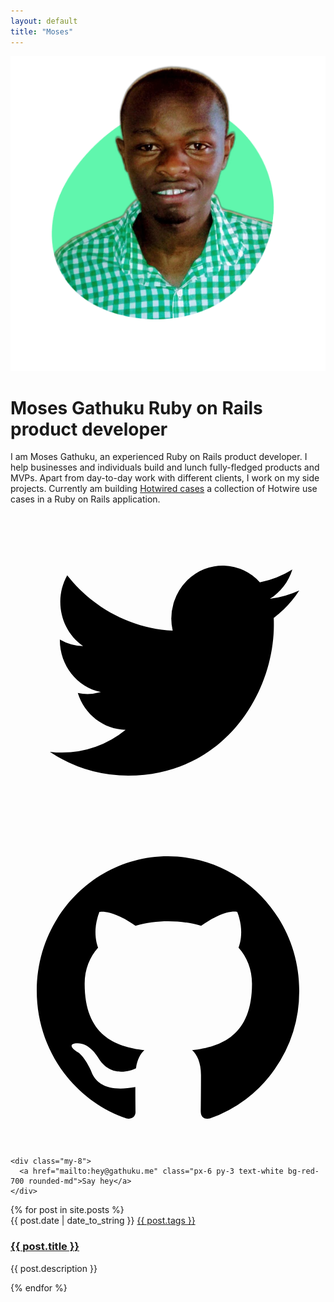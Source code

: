 ```yaml
---
layout: default
title: "Moses"
---
```


<div class="max-w-4xl min-h-screen p-6 py-12 mx-auto bg-white md:py-24">
  <div>
    <div class="">
      <img class="w-auto h-32" src="/assets/images/avatar.png">
    </div>
    <div>
      <h1 class="text-xl">
        <span class="block text-xl font-semibold text-red-700">
          Moses Gathuku
        </span>
        <span class="text-2xl font-extrabold text-gray-900 md:text-4xl">
          Ruby on Rails product developer
        </span>
      </h1>
    </div>
    <div class="w-full mt-3 prose md:w-2/3">
      <p>
        I am Moses Gathuku, an experienced Ruby on Rails product developer. I help businesses and individuals build and lunch fully-fledged products and MVPs.
        Apart from day-to-day work with different clients, I work on my side projects. Currently am building 
        <a href="https://hotwiredcases.dev" class="text-blue-600">Hotwired cases</a> a collection of Hotwire use cases in a Ruby on Rails application.
      </p>
    </div>
    <div class="flex mt-3 space-x-3">
      <a href="https://twitter.com/Gathukumose">
      <svg viewBox="0 0 24 24" aria-hidden="true" class="w-8 h-8 transition fill-gray-500 group-hover:fill-gray-600 dark:fill-gray-400 dark:group-hover:fill-zinc-300">
        <path d="M20.055 7.983c.011.174.011.347.011.523 0 5.338-3.92 11.494-11.09 11.494v-.003A10.755 10.755 0 0 1 3 18.186c.308.038.618.057.928.058a7.655 7.655 0 0 0 4.841-1.733c-1.668-.032-3.13-1.16-3.642-2.805a3.753 3.753 0 0 0 1.76-.07C5.07 13.256 3.76 11.6 3.76 9.676v-.05a3.77 3.77 0 0 0 1.77.505C3.816 8.945 3.288 6.583 4.322 4.737c1.98 2.524 4.9 4.058 8.034 4.22a4.137 4.137 0 0 1 1.128-3.86A3.807 3.807 0 0 1 19 5.274a7.657 7.657 0 0 0 2.475-.98c-.29.934-.9 1.729-1.713 2.233A7.54 7.54 0 0 0 22 5.89a8.084 8.084 0 0 1-1.945 2.093Z"></path>
      </svg>
      </a>
      <a href="https://github.com/gathuku">
      <svg viewBox="0 0 24 24" aria-hidden="true" class="w-8 h-8 transition fill-zinc-500 group-hover:fill-zinc-600 dark:fill-zinc-400 dark:group-hover:fill-zinc-300">
        <path fill-rule="evenodd" clip-rule="evenodd" d="M12 2C6.475 2 2 6.588 2 12.253c0 4.537 2.862 8.369 6.838 9.727.5.09.687-.218.687-.487 0-.243-.013-1.05-.013-1.91C7 20.059 6.35 18.957 6.15 18.38c-.113-.295-.6-1.205-1.025-1.448-.35-.192-.85-.667-.013-.68.788-.012 1.35.744 1.538 1.051.9 1.551 2.338 1.116 2.912.846.088-.666.35-1.115.638-1.371-2.225-.256-4.55-1.14-4.55-5.062 0-1.115.387-2.038 1.025-2.756-.1-.256-.45-1.307.1-2.717 0 0 .837-.269 2.75 1.051.8-.23 1.65-.346 2.5-.346.85 0 1.7.115 2.5.346 1.912-1.333 2.75-1.05 2.75-1.05.55 1.409.2 2.46.1 2.716.637.718 1.025 1.628 1.025 2.756 0 3.934-2.337 4.806-4.562 5.062.362.32.675.936.675 1.897 0 1.371-.013 2.473-.013 2.82 0 .268.188.589.688.486a10.039 10.039 0 0 0 4.932-3.74A10.447 10.447 0 0 0 22 12.253C22 6.588 17.525 2 12 2Z"></path>
      </svg>
      </a>
    </div>
    
    <div class="my-8">
      <a href="mailto:hey@gathuku.me" class="px-6 py-3 text-white bg-red-700 rounded-md">Say hey</a>
    </div>
  </div>
  <div class="mx-3">
    <div class="grid max-w-2xl grid-cols-1 pt-10 mx-auto mt-10 gap-y-16 gap-x-8 lg:mx-0 lg:max-w-none lg:grid-cols-2">
      {% for post in site.posts %}
        <article class="flex flex-col items-start justify-between max-w-xl">
          <div class="flex items-center text-xs gap-x-4">
            <time datetime="2020-03-16" class="text-gray-500">{{ post.date | date_to_string }}</time>
            <a href="#" class="relative z-10 rounded-full bg-gray-50 py-1.5 px-3 font-medium text-gray-600 hover:bg-gray-100">{{ post.tags }}</a>
          </div>
          <div class="relative group">
            <h3 class="mt-3 text-lg font-semibold leading-6 text-gray-900 group-hover:text-gray-600">
              <a href="{{ post.url }}">
                <span class="absolute inset-0"></span>
                {{ post.title }}
              </a>
            </h3>
            <p class="mt-5 text-sm leading-6 text-gray-600 line-clamp-3">
              {{ post.description }}
            </p>
          </div>
        </article>
      {% endfor %}
    </div>
  </div>
</div>

